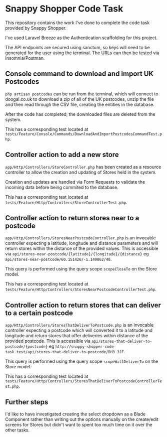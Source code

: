 # Snappy Shopper Code Task

This repository contains the work I've done to complete the code task provided by Snappy Shopper.

I've used Laravel Breeze as the Authentication scaffolding for this project.

The API endpoints are secured using sanctum, so keys will need to be generated for the user using the terminal. The URLs can then be tested via Insomnia/Postman.

## Console command to download and import UK Postcodes

```php artisan postcodes``` can be run from the terminal, which will connect to doogal.co.uk to download a zip of all of the UK postcodes, unzip the file and then read through the CSV file, creating the entities in the database.

After the code has completed, the downloaded files are deleted from the system.

This has a corresponding test located at ```tests/Feature/Console/Commands/DownloadAndImportPostcodesCommandTest.php```.

## Controller action to add a new store

```app/Http/Controllers/StoreController.php``` has been created as a resource controller to allow the creation and updating of Stores held in the system.

Creation and updates are handled via Form Requests to validate the incoming data before being commited to the database.

This has a corresponding test located at ```tests/Feature/Http/Controllers/StoreControllerTest.php```.

## Controller action to return stores near to a postcode

```app/Http/Controllers/StoresNearPostcodeController.php``` is an invocable controller expecting a latitude, longitude and distance parameters and will return stores within the distance of the provided values. This is accessible via ```api/stores-near-postcode/{latitude}/{longitude}/{distance}``` eg ```api/stores-near-postcode/60.151426/-1.149862/40```.

This query is performed using the query scope ```scopeCloseTo``` on the Store model.

This has a corresponding test located at ```tests/Feature/Http/Controllers/StoresNearPostcodeControllerTest.php```.

## Controller action to return stores that can deliver to a certain postcode

```app/Http/Controllers/StoresThatDeliverToPostcode.php``` is an invocable controller expecting a postcode which will converted it to a latitude and longitude and return stores that offer deliveries within distance of the provided postcode. This is accessible via ```api/stores-that-deliver-to-postcode/{postcode}``` eg ```http://snappy-shopper-code-task.test/api/stores-that-deliver-to-postcode/DH3 3JF```.

This query is performed using the query scope ```scopeWillDeliverTo``` on the Store model.

This has a corresponding test located at ```tests/Feature/Http/Controllers/StoresThatDeliverToPostcodeControllerTest.php```.

## Further steps

I'd like to have investigated creating the select dropdown as a Blade Component rather than writing out the options manually on the create/edit screens for Stores but didn't want to spent too much time on it over the other tasks.
